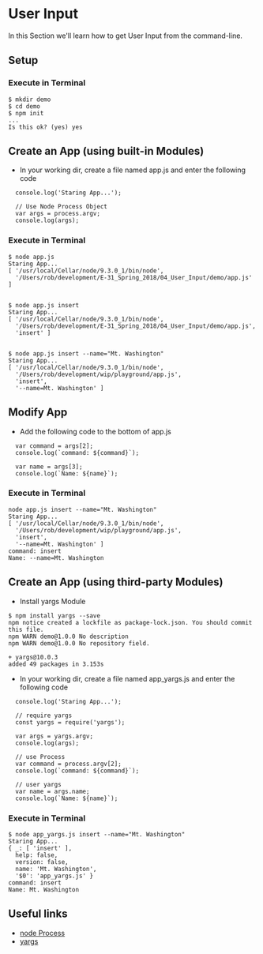 # User Input
In this Section we'll learn how to get User Input from the command-line.


## Setup
### Execute in Terminal
```
$ mkdir demo
$ cd demo
$ npm init
...
Is this ok? (yes) yes
```


## Create an App (using built-in Modules)
+ In your working dir, create a file named app.js and enter the following code
```
  console.log('Staring App...');

  // Use Node Process Object
  var args = process.argv;
  console.log(args);
```

### Execute in Terminal
```
$ node app.js
Staring App...
[ '/usr/local/Cellar/node/9.3.0_1/bin/node',
  '/Users/rob/development/E-31_Spring_2018/04_User_Input/demo/app.js' ]


$ node app.js insert
Staring App...
[ '/usr/local/Cellar/node/9.3.0_1/bin/node',
  '/Users/rob/development/E-31_Spring_2018/04_User_Input/demo/app.js',
  'insert' ]


$ node app.js insert --name="Mt. Washington"
Staring App...
[ '/usr/local/Cellar/node/9.3.0_1/bin/node',
  '/Users/rob/development/wip/playground/app.js',
  'insert',
  '--name=Mt. Washington' ]
```

## Modify App 
+ Add the following code to the bottom of app.js
```
  var command = args[2];
  console.log(`command: ${command}`);

  var name = args[3];
  console.log(`Name: ${name}`);
```

### Execute in Terminal
```
node app.js insert --name="Mt. Washington"
Staring App...
[ '/usr/local/Cellar/node/9.3.0_1/bin/node',
  '/Users/rob/development/wip/playground/app.js',
  'insert',
  '--name=Mt. Washington' ]
command: insert
Name: --name=Mt. Washington
```


## Create an App (using third-party Modules)
+ Install yargs Module

```
$ npm install yargs --save
npm notice created a lockfile as package-lock.json. You should commit this file.
npm WARN demo@1.0.0 No description
npm WARN demo@1.0.0 No repository field.

+ yargs@10.0.3
added 49 packages in 3.153s
```

+ In your working dir, create a file named app_yargs.js and enter the following code
```
  console.log('Staring App...');

  // require yargs
  const yargs = require('yargs');

  var args = yargs.argv;
  console.log(args);

  // use Process
  var command = process.argv[2];
  console.log(`command: ${command}`);

  // user yargs
  var name = args.name;
  console.log(`Name: ${name}`);
```


### Execute in Terminal
```
$ node app_yargs.js insert --name="Mt. Washington"
Staring App...
{ _: [ 'insert' ],
  help: false,
  version: false,
  name: 'Mt. Washington',
  '$0': 'app_yargs.js' }
command: insert
Name: Mt. Washington
```


## Useful links
* [node Process](https://nodejs.org/api/process.html)
* [yargs](https://www.npmjs.com/package/yargs)
